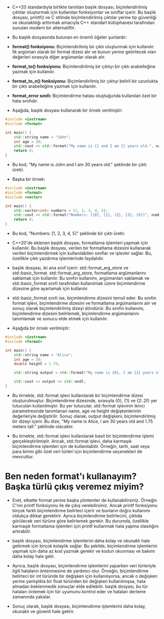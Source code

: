 - C++20 standardıyla birlikte tanıtılan <format> başlık dosyası, biçimlendirilmiş çıktılar oluşturmak için kullanılan fonksiyonlar ve sınıflar içerir. Bu başlık dosyası, printf() ve C stilinde biçimlendirilmiş çıktılar yerine tip güvenliği ve okunaklılığı arttırmak amacıyla C++ standart kütüphanesi tarafından sunulan modern bir alternatiftir.

- Bu başlık dosyasında bulunan en önemli öğeler şunlardır:

- **format() fonksiyonu:** Biçimlendirilmiş bir çıktı oluşturmak için kullanılır. İlk argüman olarak bir format dizesi alır ve bunun yerine getirilecek olan değerleri sırasıyla diğer argümanlar olarak alır.
- **format_to() fonksiyonu:** Biçimlendirilmiş bir çıktıyı bir çıktı arabelleğine yazmak için kullanılır.
- **format_to_n() fonksiyonu:** Biçimlendirilmiş bir çıktıyı belirli bir uzunlukta bir çıktı arabelleğine yazmak için kullanılır.
- **format_error sınıfı:** Biçimlendirme hatası oluştuğunda kullanılan özel bir hata sınıfıdır.
- Aşağıda, <format> başlık dosyası kullanarak bir örnek verilmiştir:

```CPP
#include <iostream>
#include <format>

int main() {
    std::string name = "John";
    int age = 30;
    std::cout << std::format("My name is {} and I am {} years old.", name, age) << std::endl;
    return 0;
}

```
- Bu kod, "My name is John and I am 30 years old." şeklinde bir çıktı üretir.

- Başka bir örnek:

```CPP
#include <iostream>
#include <format>
#include <vector>

int main() {
    std::vector<int> numbers = {1, 2, 3, 4, 5};
    std::cout << std::format("Numbers: [{0}, {1}, {2}, {3}, {4}]", numbers[0], numbers[1], numbers[2], numbers[3], numbers[4]) << std::endl;
    return 0;
}

```

- Bu kod, "Numbers: [1, 2, 3, 4, 5]" şeklinde bir çıktı üretir.

- C++20'de eklenen <format> başlık dosyası, formatlama işlemleri yapmak için kullanılır. Bu başlık dosyası, verilen bir formatlama dizesini kullanarak verileri biçimlendirmek için kullanılabilen sınıflar ve işlevler sağlar. Bu, özellikle çıktı yazdırma işlemlerinde faydalıdır.

- <format> başlık dosyası, iki ana sınıf içerir: std::format_arg_store ve std::basic_format. std::format_arg_store, formatlama argümanlarını saklamak için kullanılır. Bu sınıfın kullanımı, argümanları saklamak ve std::basic_format sınıfı tarafından kullanılmak üzere biçimlendirme dizesine göre ayarlamak için kullanılır.

- std::basic_format sınıfı ise, biçimlendirme dizesini temsil eder. Bu sınıfın format işlevi, biçimlendirme dizesini ve formatlama argümanlarını alır ve sonuç olarak biçimlendirilmiş dizeyi döndürür. Bu sınıfın kullanımı, biçimlendirme dizesini belirlemek, biçimlendirme argümanlarını tanımlamak ve sonucu elde etmek için kullanılır.

- Aşağıda bir örnek verilmiştir:

```CPP
#include <iostream>
#include <format>

int main() {
    std::string name = "Alice";
    int age = 30;
    double height = 1.75;

    std::string output = std::format("My name is {0}, I am {1} years old and {2:.2f} meters tall.", name, age, height);

    std::cout << output << std::endl;
}

```

- Bu örnekte, std::format işlevi kullanılarak bir biçimlendirme dizesi oluşturulmuştur. Biçimlendirme dizesinde, sırasıyla {0}, {1} ve {2:.2f} yer tutucuları kullanılmıştır. Bu yer tutucular, std::format işlevinin ikinci parametresinde tanımlanan name, age ve height değişkenlerinin değerleriyle değiştirilir. Sonuç olarak, output değişkeni, biçimlendirilmiş bir dizeyi içerir. Bu dize, "My name is Alice, I am 30 years old and 1.75 meters tall." şeklinde olacaktır.

- Bu örnekte, std::format işlevi kullanılarak basit bir biçimlendirme işlemi gerçekleştirilmiştir. Ancak, std::format işlevi, daha karmaşık biçimlendirme işlemleri için de kullanılabilir. Örneğin, tarih, saat veya para birimi gibi özel veri türleri için biçimlendirme seçenekleri de mevcuttur.

# Ben neden format'ı kullanayım? Başka türlü çıkış veremez miyim?

- Evet, elbette format yerine başka yöntemler de kullanabilirsiniz. Örneğin C'nin printf fonksiyonu ile de çıkış verebilirsiniz. Ancak printf fonksiyonu birçok farklı biçimlendirme belirteci içerir ve bunların doğru kullanımı oldukça dikkat gerektirir. Ayrıca biçimlendirme belirtecini, çıktıda görülecek veri türüne göre belirlemek gerekir. Bu durumda, özellikle karmaşık formatlama işlemleri için printf kullanmak hata yapma olasılığını artırabilir.

- <format> başlık dosyası, biçimlendirme işlemlerini daha kolay ve okunaklı hale getirmek için birçok kolaylık sağlar. Bu şekilde, biçimlendirme işlemlerini yapmak için daha az kod yazmak gerekir ve kodun okunması ve bakımı daha kolay hale gelir.

- Ayrıca, <format> başlık dosyası, biçimlendirme işlemlerini yaparken veri türleriyle ilgili hataların önlenmesine de yardımcı olur. Örneğin, biçimlendirme belirteci bir int türünde bir değişken için kullanılıyorsa, ancak o değişken yerine yanlışlıkla bir float türünden bir değişken kullanılmışsa, hata almadan beklenmedik sonuçlar elde edilebilir. <format> başlık dosyası, bu tür hataları önlemek için tür uyumunu kontrol eder ve hataları derleme zamanında yakalar.

- Sonuç olarak, <format> başlık dosyası, biçimlendirme işlemlerini daha kolay, okunaklı ve güvenli hale getirir.














